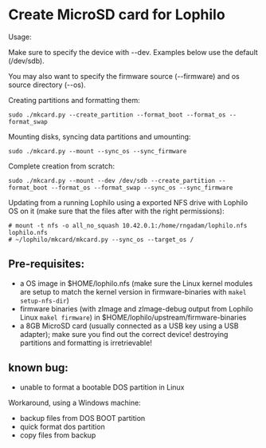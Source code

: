 # Create MicroSD card for Lophilo

Usage:

Make sure to specify the device with --dev. Examples below use the default (/dev/sdb). 

You may also want to specify the firmware source (--firmware) and os source directory (--os).

Creating partitions and formatting them:

    sudo ./mkcard.py --create_partition --format_boot --format_os --format_swap

Mounting disks, syncing data partitions and umounting:

    sudo ./mkcard.py --mount --sync_os --sync_firmware

Complete creation from scratch:

	sudo ./mkcard.py --mount --dev /dev/sdb --create_partition --format_boot --format_os --format_swap --sync_os --sync_firmware
	
Updating from a running Lophilo using a exported NFS drive with Lophilo OS on it (make sure that the files after with the right permissions):

	# mount -t nfs -o all_no_squash 10.42.0.1:/home/rngadam/lophilo.nfs lophilo.nfs   
	# ~/lophilo/mkcard/mkcard.py --sync_os --target_os /

## Pre-requisites:

* a OS image in $HOME/lophilo.nfs (make sure the Linux kernel modules are setup to match the kernel version in firmware-binaries with `makel setup-nfs-dir`)
* firmware binaries (with zImage and zImage-debug output from Lophilo Linux `makel firmware`) in $HOME/lophilo/upstream/firmware-binaries
* a 8GB MicroSD card (usually connected as a USB key using a USB adapter); make sure you find out the correct device! destroying partitions and formatting is irretrievable!

## known bug:

* unable to format a bootable DOS partition in Linux

Workaround, using a Windows machine: 

* backup files from DOS BOOT partition
* quick format dos partition
* copy files from backup 
